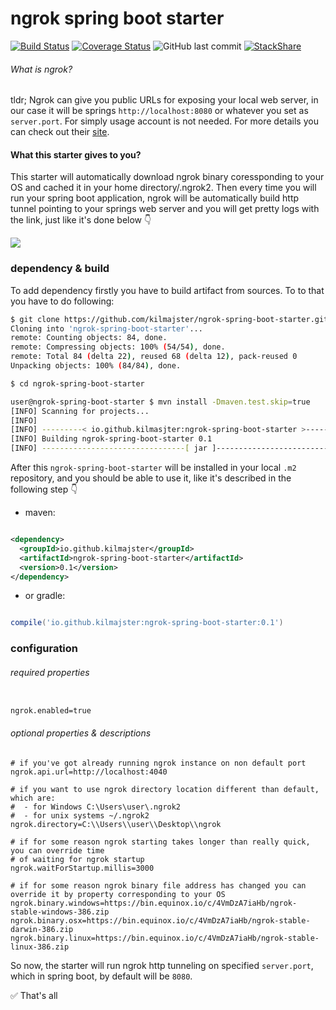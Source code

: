 # ngrok spring boot starter
[![Build Status](https://img.shields.io/travis/kilmajster/ngrok-spring-boot-starter/master.svg?logo=travis)](https://travis-ci.org/kilmajster/ngrok-spring-boot-starter)
[![Coverage Status](https://coveralls.io/repos/github/kilmajster/ngrok-spring-boot-starter/badge.svg?branch=master)](https://coveralls.io/github/kilmajster/ngrok-spring-boot-starter?branch=master)
![GitHub last commit](https://img.shields.io/github/last-commit/kilmajster/ngrok-spring-boot-starter.svg)
[![StackShare](https://img.shields.io/badge/tech-stack-0690fa.svg?style=flat)](https://stackshare.io/createam-labs/ngrok-spring-boot-starter)

###### What is ngrok?
tldr; Ngrok can give you public URLs for exposing your local web server, in our case it will be springs `http://localhost:8080` or whatever you set as `server.port`. 
For simply usage account is not needed. For more details you can check out their [site](https://ngrok.com/).

#### What this starter gives to you?
This starter will automatically download ngrok binary coressponding to your OS and cached it in your home directory/.ngrok2. 
Then every time you will run your spring boot application, ngrok will be automatically build http tunnel pointing to your springs web server
and you will get pretty logs with the link, just like it's done below 👇

![](https://raw.githubusercontent.com/kilmajster/ngrok-spring-boot-starter/master/screenshot.png
)[]()

### dependency & build
To add dependency firstly you have to build artifact from sources. To to that you have to do following:

```bash
$ git clone https://github.com/kilmajster/ngrok-spring-boot-starter.git
Cloning into 'ngrok-spring-boot-starter'...
remote: Counting objects: 84, done.
remote: Compressing objects: 100% (54/54), done.
remote: Total 84 (delta 22), reused 68 (delta 12), pack-reused 0
Unpacking objects: 100% (84/84), done.

$ cd ngrok-spring-boot-starter

user@ngrok-spring-boot-starter $ mvn install -Dmaven.test.skip=true
[INFO] Scanning for projects...
[INFO]
[INFO] ---------< io.github.kilmasjter:ngrok-spring-boot-starter >----------
[INFO] Building ngrok-spring-boot-starter 0.1
[INFO] --------------------------------[ jar ]---------------------------------
```
After this `ngrok-spring-boot-starter` will be installed in your local `.m2` repository, and you should be able to 
use it, like it's described in the following step 👇

- maven:
```xml

<dependency>
  <groupId>io.github.kilmajster</groupId>
  <artifactId>ngrok-spring-boot-starter</artifactId>
  <version>0.1</version>
</dependency>

```
- or gradle:
```groovy

compile('io.github.kilmajster:ngrok-spring-boot-starter:0.1')

````

### configuration
###### required properties

```properties

ngrok.enabled=true

```

###### optional properties & descriptions

```
# if you've got already running ngrok instance on non default port
ngrok.api.url=http://localhost:4040

# if you want to use ngrok directory location different than default, which are:
#  - for Windows C:\Users\user\.ngrok2
#  - for unix systems ~/.ngrok2
ngrok.directory=C:\\Users\\user\\Desktop\\ngrok

# if for some reason ngrok starting takes longer than really quick, you can override time 
# of waiting for ngrok startup
ngrok.waitForStartup.millis=3000

# if for some reason ngrok binary file address has changed you can override it by property corresponding to your OS
ngrok.binary.windows=https://bin.equinox.io/c/4VmDzA7iaHb/ngrok-stable-windows-386.zip
ngrok.binary.osx=https://bin.equinox.io/c/4VmDzA7iaHb/ngrok-stable-darwin-386.zip
ngrok.binary.linux=https://bin.equinox.io/c/4VmDzA7iaHb/ngrok-stable-linux-386.zip
```

So now, the starter will run ngrok http tunneling on specified `server.port`, which in spring boot, by default will be `8080`.  

✅ That's all